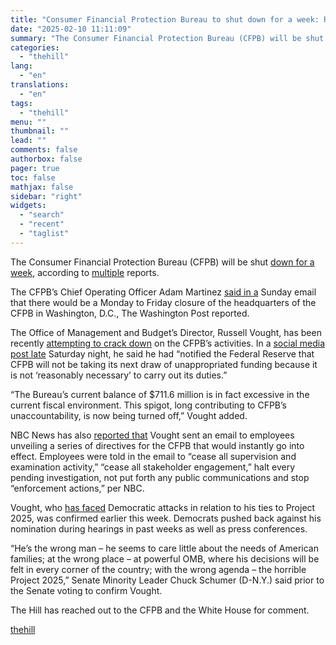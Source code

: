 ```yaml
---
title: "Consumer Financial Protection Bureau to shut down for a week: Reports"
date: "2025-02-10 11:11:09"
summary: "The Consumer Financial Protection Bureau (CFPB) will be shut down for a week, according to multiple reports. The CFPB’s Chief Operating Officer Adam Martinez said in a Sunday email that there would be a Monday to Friday closure of the headquarters of the CFPB in Washington, D.C., The Washington Post..."
categories:
  - "thehill"
lang:
  - "en"
translations:
  - "en"
tags:
  - "thehill"
menu: ""
thumbnail: ""
lead: ""
comments: false
authorbox: false
pager: true
toc: false
mathjax: false
sidebar: "right"
widgets:
  - "search"
  - "recent"
  - "taglist"
---
```


The Consumer Financial Protection Bureau (CFPB) will be shut [down for a week](https://www.washingtonpost.com/business/2025/02/09/cfpb-closure-doge/), according to [multiple](https://www.reuters.com/world/us/cfpbs-headquarters-be-closed-coming-week-email-says-2025-02-09/) reports.

The CFPB’s Chief Operating Officer Adam Martinez [said in a](https://www.washingtonpost.com/business/2025/02/09/cfpb-closure-doge/) Sunday email that there would be a Monday to Friday closure of the headquarters of the CFPB in Washington, D.C., The Washington Post reported.

The Office of Management and Budget’s Director, Russell Vought, has been recently [attempting to crack down](https://thehill.com/homenews/administration/5134732-cfpb-budget-russia-vought/) on the CFPB’s activities. In a [social media post late](https://x.com/russvought) Saturday night, he said he had “notified the Federal Reserve that CFPB will not be taking its next draw of unappropriated funding because it is not ‘reasonably necessary’ to carry out its duties.”

“The Bureau’s current balance of $711.6 million is in fact excessive in the current fiscal environment. This spigot, long contributing to CFPB’s unaccountability, is now being turned off,” Vought added.

NBC News has also [reported that](https://www.nbcnews.com/politics/doge/russell-vought-consumer-financial-protection-bureau-trump-rcna191356) Vought sent an email to employees unveiling a series of directives for the CFPB that would instantly go into effect. Employees were told in the email to “cease all supervision and examination activity,” “cease all stakeholder engagement,” halt every pending investigation, not put forth any public communications and stop “enforcement actions,” per NBC.

Vought, who [has faced](https://thehill.com/homenews/senate/5131585-senate-confirms-russell-vought-omb/) Democratic attacks in relation to his ties to Project 2025, was confirmed earlier this week. Democrats pushed back against his nomination during hearings in past weeks as well as press conferences.

“He’s the wrong man – he seems to care little about the needs of American families; at the wrong place – at powerful OMB, where his decisions will be felt in every corner of the country; with the wrong agenda – the horrible Project 2025,” Senate Minority Leader Chuck Schumer (D-N.Y.) said prior to the Senate voting to confirm Vought.

The Hill has reached out to the CFPB and the White House for comment.

[thehill](https://thehill.com/homenews/administration/5135533-consumer-financial-protection-bureau-to-shut-down-for-a-week-reports/)
